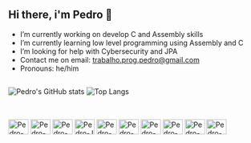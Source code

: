 ## Hi there, i'm Pedro 👋

- I’m currently working on develop C and Assembly skills
- I’m currently learning low level programming using Assembly and C
- I’m looking for help with Cybersecurity and JPA
- Contact me on email: trabalho.prog.pedro@gmail.com
- Pronouns: he/him

 ##
  
![Pedro's GitHub stats](https://github-readme-stats.vercel.app/api?username=ph-cm&show=reviews&theme=transparent)
![Top Langs](https://github-readme-stats.vercel.app/api/top-langs/?username=ph-cm&hide_progress=true&theme=transparent)

##

<div style='display: inline_block'><br>
  <img align= "center" alt="Pedro-C" height="30" width="40" src="https://cdn.jsdelivr.net/gh/devicons/devicon@latest/icons/c/c-original.svg" />
  <img align= "center" alt="Pedro-Git" height="30" width="40" src="https://cdn.jsdelivr.net/gh/devicons/devicon@latest/icons/git/git-original.svg"/>
  <img align= "center" alt="Pedro-G" height="30" width="40" src="https://cdn.jsdelivr.net/gh/devicons/devicon@latest/icons/github/github-original.svg" />
  <img align= "center" alt="Pedro-J" height="30" width="40" src="https://cdn.jsdelivr.net/gh/devicons/devicon@latest/icons/java/java-original.svg" />
  <img align= "center" alt="Pedro-sql" height="30" width="40" src="https://cdn.jsdelivr.net/gh/devicons/devicon@latest/icons/mysql/mysql-original.svg" />       
  <img align= "center" alt="Pedro-C" height="30" width="40" src="https://cdn.jsdelivr.net/gh/devicons/devicon@latest/icons/html5/html5-original.svg" />         
  <img align= "center" alt="Pedro-C" height="30" width="40" src="https://cdn.jsdelivr.net/gh/devicons/devicon@latest/icons/postgresql/postgresql-original.svg" />
  <img align= "center" alt="Pedro-C" height="30" width="40" src="https://cdn.jsdelivr.net/gh/devicons/devicon@latest/icons/python/python-original.svg" />        
  <img align= "center" alt="Pedro-C" height="30" width="40" src="https://cdn.jsdelivr.net/gh/devicons/devicon@latest/icons/spring/spring-original.svg" />
  <img align= "center" alt="Pedro-C" height="30" width="40" src="https://cdn.jsdelivr.net/gh/devicons/devicon@latest/icons/visualstudio/visualstudio-original.svg" />
        
</div>

##


          
            
